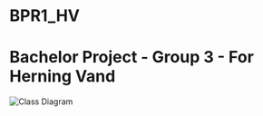 # BPR1_HV
# Bachelor Project - Group 3 - For Herning Vand
![Class Diagram](https://i.imgur.com/Lj5W0nF.jpg)
